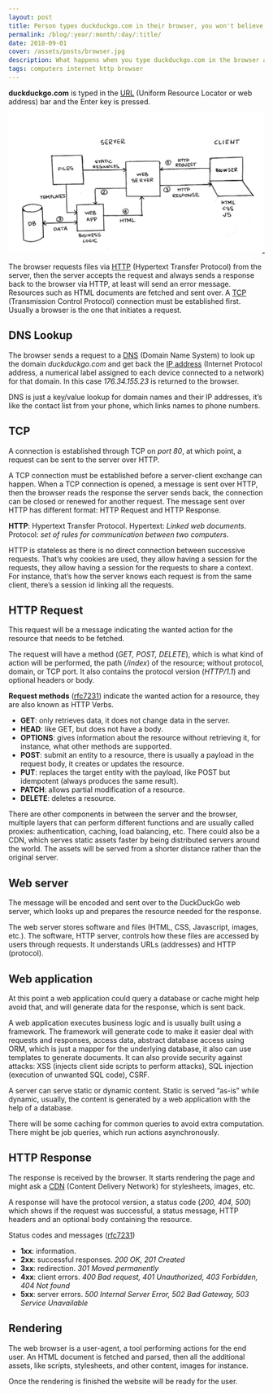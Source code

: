 ```yaml
---
layout: post
title: Person types duckduckgo.com in their browser, you won't believe what happens next
permalink: /blog/:year/:month/:day/:title/
date: 2018-09-01
cover: /assets/posts/browser.jpg
description: What happens when you type duckduckgo.com in the browser and press Enter? Click here to find out!
tags: computers internet http browser
---
```


**duckduckgo.com** is typed in the [URL](https://en.wikipedia.org/wiki/URL) (Uniform Resource Locator or web address) bar and the Enter key is pressed.

![HTTP flow](/assets/posts/http_flow.jpg)

The browser requests files via [HTTP](https://en.wikipedia.org/wiki/Hypertext_Transfer_Protocol) (Hypertext Transfer Protocol) from the server, then the server accepts the request and always sends a response back to the browser via HTTP, at least will send an error message. Resources such as HTML documents are fetched and sent over. A [TCP](https://en.wikipedia.org/wiki/Transmission_Control_Protocol) (Transmission Control Protocol) connection must be established first. Usually a browser is the one that initiates a request.

## DNS Lookup

The browser sends a request to a [DNS](https://en.wikipedia.org/wiki/Domain_Name_System) (Domain Name System) to look up the domain *duckduckgo.com* and get back the [IP address](https://en.wikipedia.org/wiki/IP_address) (Internet Protocol address, a numerical label assigned to each device connected to a network) for that domain. In this case *176.34.155.23* is returned to the browser.

DNS is just a key/value lookup for domain names and their IP addresses, it’s like the contact list from your phone, which links names to phone numbers.

## TCP

A connection is established through TCP on *port 80*, at which point, a request can be sent to the server over HTTP.

A TCP connection must be established before a server-client exchange can happen. When a TCP connection is opened, a message is sent over HTTP, then the browser reads the response the server sends back, the connection can be closed or renewed for another request. The message sent over HTTP has different format: HTTP Request and HTTP Response.

**HTTP**: Hypertext Transfer Protocol. Hypertext: *Linked web documents*. Protocol: *set of rules for communication between two computers*.

HTTP is stateless as there is no direct connection between successive requests. That’s why cookies are used, they allow having a session for the requests, they allow having a session for the requests to share a context. For instance, that’s how the server knows each request is from the same client, there’s a session id linking all the requests.

## HTTP Request

This request will be a message indicating the wanted action for the resource that needs to be fetched.

The request will have a method (*GET, POST, DELETE*), which is what kind of action will be performed, the path (*/index*) of the resource; without protocol, domain, or TCP port. It also contains the protocol version (*HTTP/1.1*) and optional headers or body.

**Request methods** ([rfc7231](https://tools.ietf.org/html/rfc7231#section-4)) indicate the wanted action for a resource, they are also known as HTTP Verbs.

* **GET**: only retrieves data, it does not change data in the server.
* **HEAD**: like GET, but does not have a body.
* **OPTIONS**: gives information about the resource without retrieving it, for instance, what other methods are supported.
* **POST**: submit an entity to a resource, there is usually a payload in the request body, it creates or updates the resource.
* **PUT**: replaces the target entity with the payload, like POST but idempotent (always produces the same result).
* **PATCH**: allows partial modification of a resource.
* **DELETE**: deletes a resource.

There are other components in between the server and the browser, multiple layers that can perform different functions and are usually called proxies: authentication, caching, load balancing, etc. There could also be a CDN, which serves static assets faster by being distributed servers around the world. The assets will be served from a shorter distance rather than the original server.

## Web server

The message will be encoded and sent over to the DuckDuckGo web server, which looks up and prepares the resource needed for the response.

The web server stores software and files (HTML, CSS, Javascript, images, etc.). The software, HTTP server, controls how these files are accessed by users through requests. It understands URLs (addresses) and HTTP (protocol).

## Web application

At this point a web application could query a database or cache might help avoid that, and will generate data for the response, which is sent back.

A web application executes business logic and is usually built using a framework. The framework will generate code to make it easier deal with requests and responses, access data, abstract database access using ORM, which is just a mapper for the underlying database, it also can use templates to generate documents. It can also provide security against attacks: XSS (injects client side scripts to perform attacks), SQL injection (execution of unwanted SQL code), CSRF.

A server can serve static or dynamic content. Static is served “as-is” while dynamic, usually, the content is generated by a web application with the help of a database.

There will be some caching for common queries to avoid extra computation. There might be job queries, which run actions asynchronously.

## HTTP Response

The response is received by the browser. It starts rendering the page and might ask a [CDN](https://en.wikipedia.org/wiki/Content_delivery_network) (Content Delivery Network) for stylesheets, images, etc.

A response will have the protocol version, a status code (*200, 404, 500*) which shows if the request was successful, a status message, HTTP headers and an optional body containing the resource.

Status codes and messages ([rfc7231](https://tools.ietf.org/html/rfc7231#section-6))

* **1xx**: information.
* **2xx**: successful responses. *200 OK, 201 Created*
* **3xx**: redirection. *301 Moved permanently*
* **4xx**: client errors. *400 Bad request, 401 Unauthorized, 403 Forbidden, 404 Not found*
* **5xx**: server errors. *500 Internal Server Error, 502 Bad Gateway, 503 Service Unavailable*

## Rendering

The web browser is a user-agent, a tool performing actions for the end user. An HTML document is fetched and parsed, then all the additional assets, like scripts, stylesheets, and other content, images for instance.

Once the rendering is finished the website will be ready for the user.
